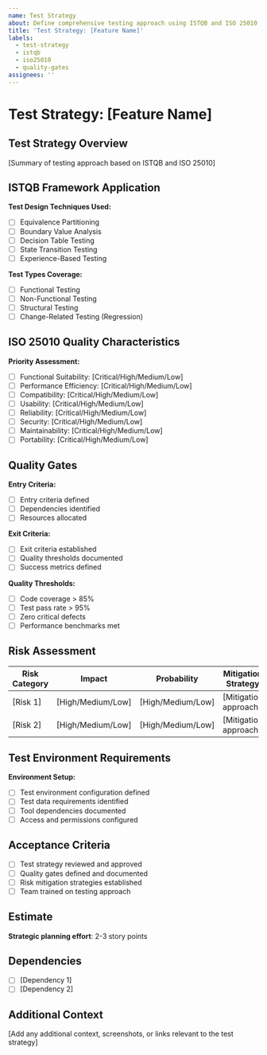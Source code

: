 ```yaml
---
name: Test Strategy
about: Define comprehensive testing approach using ISTQB and ISO 25010 standards
title: 'Test Strategy: [Feature Name]'
labels: 
  - test-strategy
  - istqb
  - iso25010
  - quality-gates
assignees: ''
---
```


# Test Strategy: [Feature Name]

## Test Strategy Overview

[Summary of testing approach based on ISTQB and ISO 25010]

## ISTQB Framework Application

**Test Design Techniques Used:**

- [ ] Equivalence Partitioning
- [ ] Boundary Value Analysis
- [ ] Decision Table Testing
- [ ] State Transition Testing
- [ ] Experience-Based Testing

**Test Types Coverage:**

- [ ] Functional Testing
- [ ] Non-Functional Testing
- [ ] Structural Testing
- [ ] Change-Related Testing (Regression)

## ISO 25010 Quality Characteristics

**Priority Assessment:**

- [ ] Functional Suitability: [Critical/High/Medium/Low]
- [ ] Performance Efficiency: [Critical/High/Medium/Low]
- [ ] Compatibility: [Critical/High/Medium/Low]
- [ ] Usability: [Critical/High/Medium/Low]
- [ ] Reliability: [Critical/High/Medium/Low]
- [ ] Security: [Critical/High/Medium/Low]
- [ ] Maintainability: [Critical/High/Medium/Low]
- [ ] Portability: [Critical/High/Medium/Low]

## Quality Gates

**Entry Criteria:**

- [ ] Entry criteria defined
- [ ] Dependencies identified
- [ ] Resources allocated

**Exit Criteria:**

- [ ] Exit criteria established
- [ ] Quality thresholds documented
- [ ] Success metrics defined

**Quality Thresholds:**

- [ ] Code coverage > 85%
- [ ] Test pass rate > 95%
- [ ] Zero critical defects
- [ ] Performance benchmarks met

## Risk Assessment

| Risk Category | Impact | Probability | Mitigation Strategy |
|---------------|--------|-------------|-------------------|
| [Risk 1] | [High/Medium/Low] | [High/Medium/Low] | [Mitigation approach] |
| [Risk 2] | [High/Medium/Low] | [High/Medium/Low] | [Mitigation approach] |

## Test Environment Requirements

**Environment Setup:**

- [ ] Test environment configuration defined
- [ ] Test data requirements identified
- [ ] Tool dependencies documented
- [ ] Access and permissions configured

## Acceptance Criteria

- [ ] Test strategy reviewed and approved
- [ ] Quality gates defined and documented
- [ ] Risk mitigation strategies established
- [ ] Team trained on testing approach

## Estimate

**Strategic planning effort**: 2-3 story points

## Dependencies

- [ ] [Dependency 1]
- [ ] [Dependency 2]

## Additional Context

[Add any additional context, screenshots, or links relevant to the test strategy]
